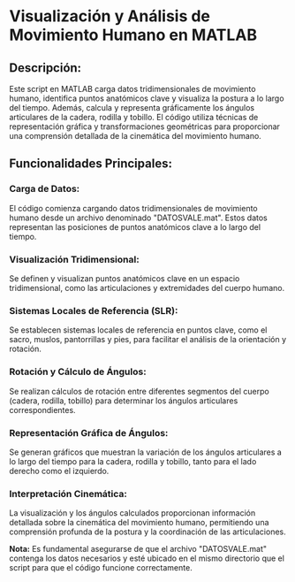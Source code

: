 # Visualización y Análisis de Movimiento Humano en MATLAB
## Descripción:
Este script en MATLAB carga datos tridimensionales de movimiento humano, identifica puntos anatómicos clave y visualiza la postura a lo largo del tiempo. Además, calcula y representa gráficamente los ángulos articulares de la cadera, rodilla y tobillo. El código utiliza técnicas de representación gráfica y transformaciones geométricas para proporcionar una comprensión detallada de la cinemática del movimiento humano.
## Funcionalidades Principales:
### Carga de Datos:
El código comienza cargando datos tridimensionales de movimiento humano desde un archivo denominado "DATOSVALE.mat". Estos datos representan las posiciones de puntos anatómicos clave a lo largo del tiempo.
### Visualización Tridimensional:
Se definen y visualizan puntos anatómicos clave en un espacio tridimensional, como las articulaciones y extremidades del cuerpo humano.
### Sistemas Locales de Referencia (SLR):
Se establecen sistemas locales de referencia en puntos clave, como el sacro, muslos, pantorrillas y pies, para facilitar el análisis de la orientación y rotación.
### Rotación y Cálculo de Ángulos:
Se realizan cálculos de rotación entre diferentes segmentos del cuerpo (cadera, rodilla, tobillo) para determinar los ángulos articulares correspondientes.
### Representación Gráfica de Ángulos:
Se generan gráficos que muestran la variación de los ángulos articulares a lo largo del tiempo para la cadera, rodilla y tobillo, tanto para el lado derecho como el izquierdo.
### Interpretación Cinemática:
La visualización y los ángulos calculados proporcionan información detallada sobre la cinemática del movimiento humano, permitiendo una comprensión profunda de la postura y la coordinación de las articulaciones.


__Nota:__ Es fundamental asegurarse de que el archivo "DATOSVALE.mat" contenga los datos necesarios y esté ubicado en el mismo directorio que el script para que el código funcione correctamente.
